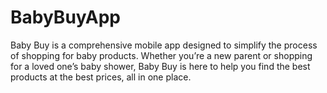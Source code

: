 # BabyBuyApp
Baby Buy is a comprehensive mobile app designed to simplify the process of shopping for baby products. Whether you’re a new parent or shopping for a loved one’s baby shower, Baby Buy is here to help you find the best products at the best prices, all in one place.
